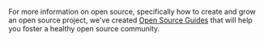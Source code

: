 For more information on open source, specifically how to create and grow an open source project, we've created [Open Source Guides](https://opensource.guide/) that will help you foster a healthy open source community.
